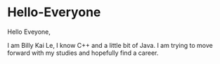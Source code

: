 # Hello-Everyone

Hello Eveyone,

I am Billy Kai Le, I know C++ and a little bit of Java. I am trying to move forward with my studies and hopefully find a career.
